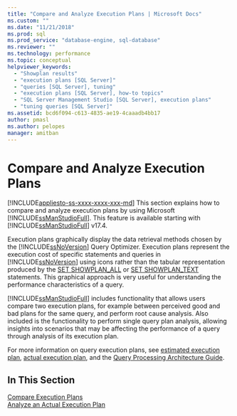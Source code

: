 ```yaml
---
title: "Compare and Analyze Execution Plans | Microsoft Docs"
ms.custom: ""
ms.date: "11/21/2018"
ms.prod: sql
ms.prod_service: "database-engine, sql-database"
ms.reviewer: ""
ms.technology: performance
ms.topic: conceptual
helpviewer_keywords: 
  - "Showplan results"
  - "execution plans [SQL Server]"
  - "queries [SQL Server], tuning"
  - "execution plans [SQL Server], how-to topics"
  - "SQL Server Management Studio [SQL Server], execution plans"
  - "tuning queries [SQL Server]"
ms.assetid: bcd6f094-c613-4835-ae19-4caaadb4bb17
author: pmasl
ms.author: pelopes
manager: amitban
---
```

# Compare and Analyze Execution Plans
[!INCLUDE[appliesto-ss-xxxx-xxxx-xxx-md](../../includes/appliesto-ss-xxxx-xxxx-xxx-md.md)]
This section explains how to compare and analyze execution plans by using Microsoft [!INCLUDE[ssManStudioFull](../../includes/ssmanstudiofull-md.md)]. This feature is available starting with [!INCLUDE[ssManStudioFull](../../includes/ssmanstudiofull-md.md)] v17.4.  
  
Execution plans graphically display the data retrieval methods chosen by the [!INCLUDE[ssNoVersion](../../includes/ssnoversion-md.md)] Query Optimizer. Execution plans represent the execution cost of specific statements and queries in [!INCLUDE[ssNoVersion](../../includes/ssnoversion-md.md)] using icons rather than the tabular representation produced by the [SET SHOWPLAN_ALL](../../t-sql/statements/set-showplan-all-transact-sql.md) or [SET SHOWPLAN_TEXT](../../t-sql/statements/set-showplan-text-transact-sql.md) statements. This graphical approach is very useful for understanding the performance characteristics of a query. 

[!INCLUDE[ssManStudioFull](../../includes/ssmanstudiofull-md.md)] includes functionality that allows users compare two execution plans, for example between perceived good and bad plans for the same query, and perform root cause analysis. Also included is the functionality to perform single query plan analysis, allowing insights into scenarios that may be affecting the performance of a query through analysis of its execution plan.

For more information on query execution plans, see [estimated execution plan](../../relational-databases/performance/display-the-estimated-execution-plan.md), [actual execution plan](../../relational-databases/performance/display-an-actual-execution-plan.md), and the [Query Processing Architecture Guide](../../relational-databases/query-processing-architecture-guide.md).
  
## In This Section  
[Compare Execution Plans](../../relational-databases/performance/display-the-estimated-execution-plan.md)     
[Analyze an Actual Execution Plan](../../relational-databases/performance/display-an-actual-execution-plan.md)      
  
